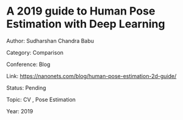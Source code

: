 # A 2019 guide to Human Pose Estimation with Deep Learning
Author: Sudharshan Chandra Babu

Category: Comparison

Conference: Blog

Link: https://nanonets.com/blog/human-pose-estimation-2d-guide/

Status: Pending

Topic: CV , Pose Estimation

Year: 2019
